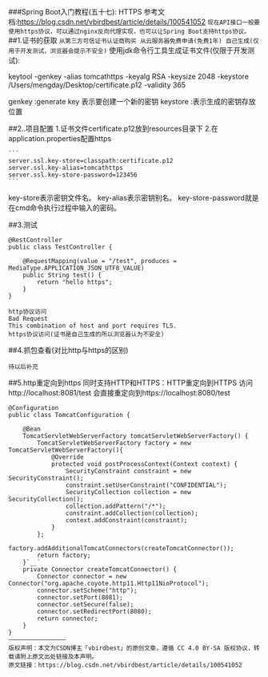 ###Spring Boot入门教程(五十七): HTTPS
    参考文档:https://blog.csdn.net/vbirdbest/article/details/100541052
   ```现在API接口一般要使用https协议，可以通过nginx反向代理实现，也可以让Spring Boot支持https协议。```
##1.证书的获取
    ```
    从第三方可信证书认证商购买
    从云服务器免费申请(免费1年)
    自己生成(仅用于开发测试，浏览器会提示不安全)
    ```
 使用jdk命令行工具生成证书文件(仅限于开发测试):
 
 keytool -genkey -alias tomcathttps -keyalg RSA -keysize 2048 -keystore /Users/mengday/Desktop/certificate.p12 -validity 365

 genkey :generate key 表示要创建一个新的密钥
 keystore :表示生成的密钥存放位置

    

##2..项目配置
1.证书文件certificate.p12放到resources目录下
2.在application.properties配置https

    ```
    server.ssl.key-store=classpath:certificate.p12
    server.ssl.key-alias=tomcathttps
    server.ssl.key-store-password=123456
    ```
key-store表示密钥文件名。
key-alias表示密钥别名。
key-store-password就是在cmd命令执行过程中输入的密码。 
    
##3.测试

    @RestController
    public class TestController {
    
        @RequestMapping(value = "/test", produces = MediaType.APPLICATION_JSON_UTF8_VALUE)
        public String test() {
            return "hello https";
        }
    }

```$xslt 
http协议访问
Bad Request
This combination of host and port requires TLS.
https协议访问(证书是自己生成的所以浏览器认为不安全)
```

##4.抓包查看(对比http与https的区别)
```
待以后补充
```

##5.http重定向到https
同时支持HTTP和HTTPS：HTTP重定向到HTTPS
访问http://localhost:8081/test 会直接重定向到https://localhost:8080/test
```$xslt
@Configuration
public class TomcatConfiguration {

    @Bean
    TomcatServletWebServerFactory tomcatServletWebServerFactory() {
        TomcatServletWebServerFactory factory = new TomcatServletWebServerFactory(){
            @Override
            protected void postProcessContext(Context context) {
                SecurityConstraint constraint = new SecurityConstraint();
                constraint.setUserConstraint("CONFIDENTIAL");
                SecurityCollection collection = new SecurityCollection();
                collection.addPattern("/*");
                constraint.addCollection(collection);
                context.addConstraint(constraint);
            }
        };
        factory.addAdditionalTomcatConnectors(createTomcatConnector());
        return factory;
    }`__`
    private Connector createTomcatConnector() {
        Connector connector = new Connector("org.apache.coyote.http11.Http11NioProtocol");
        connector.setScheme("http");
        connector.setPort(8081);
        connector.setSecure(false);
        connector.setRedirectPort(8080);
        return connector;
    }
}
————————————————
版权声明：本文为CSDN博主「vbirdbest」的原创文章，遵循 CC 4.0 BY-SA 版权协议，转载请附上原文出处链接及本声明。
原文链接：https://blog.csdn.net/vbirdbest/article/details/100541052
```
    
